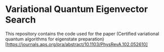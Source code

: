 # Variational Quantum Eigenvector Search

This repository contains the code used for the paper (Certified variational quantum algorithms for eigenstate preparation)[https://journals.aps.org/pra/abstract/10.1103/PhysRevA.102.052610]
